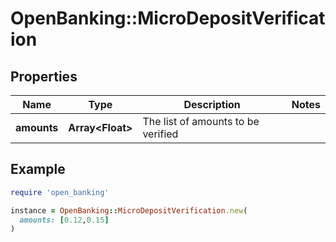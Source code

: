 # OpenBanking::MicroDepositVerification

## Properties

| Name | Type | Description | Notes |
| ---- | ---- | ----------- | ----- |
| **amounts** | **Array&lt;Float&gt;** | The list of amounts to be verified |  |

## Example

```ruby
require 'open_banking'

instance = OpenBanking::MicroDepositVerification.new(
  amounts: [0.12,0.15]
)
```

